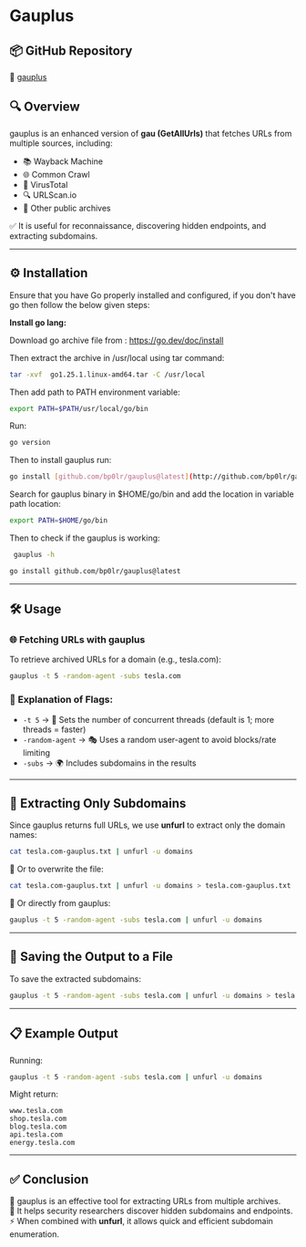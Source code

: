 # Gauplus

## 📦 GitHub Repository
🔗 [gauplus](https://github.com/bp0lr/gauplus)


## 🔍 Overview
gauplus is an enhanced version of **gau (GetAllUrls)** that fetches URLs from multiple sources, including:

- 📚 Wayback Machine  
- 🌐 Common Crawl  
- 🧪 VirusTotal  
- 🔍 URLScan.io  
- 📂 Other public archives

✅ It is useful for reconnaissance, discovering hidden endpoints, and extracting subdomains.

---

## ⚙️ Installation
Ensure that you have Go properly installed and configured, if you don't have go then follow the below given steps:

**Install go lang:**

Download go archive file from : https://go.dev/doc/install

Then extract the archive in /usr/local using tar command:

```bash
tar -xvf  go1.25.1.linux-amd64.tar -C /usr/local

```

Then add path to PATH environment variable:

```bash
export PATH=$PATH/usr/local/go/bin
```

Run:

```bash
go version
```

Then to install gauplus run:

```bash
go install [github.com/bp0lr/gauplus@latest](http://github.com/bp0lr/gauplus@latest)
```

Search for gauplus binary in $HOME/go/bin and add the location in variable path location:

```bash
export PATH=$HOME/go/bin
```

Then to check if the gauplus is working:
```bash
 gauplus -h
```

```bash
go install github.com/bp0lr/gauplus@latest
```

---

## 🛠️ Usage

### 🌐 Fetching URLs with gauplus
To retrieve archived URLs for a domain (e.g., tesla.com):

```bash
gauplus -t 5 -random-agent -subs tesla.com
```

### 🧾 Explanation of Flags:
- `-t 5` → 🧵 Sets the number of concurrent threads (default is 1; more threads = faster)
- `-random-agent` → 🎭 Uses a random user-agent to avoid blocks/rate limiting
- `-subs` → 🌍 Includes subdomains in the results

---

## 🔎 Extracting Only Subdomains
Since gauplus returns full URLs, we use **unfurl** to extract only the domain names:

```bash
cat tesla.com-gauplus.txt | unfurl -u domains
```

📁 Or to overwrite the file:

```bash
cat tesla.com-gauplus.txt | unfurl -u domains > tesla.com-gauplus.txt
```

📡 Or directly from gauplus:

```bash
gauplus -t 5 -random-agent -subs tesla.com | unfurl -u domains
```

---

## 💾 Saving the Output to a File
To save the extracted subdomains:

```bash
gauplus -t 5 -random-agent -subs tesla.com | unfurl -u domains > tesla.com-gauplus-output.txt
```

---

## 📋 Example Output
Running:

```bash
gauplus -t 5 -random-agent -subs tesla.com | unfurl -u domains
```

Might return:
```
www.tesla.com
shop.tesla.com
blog.tesla.com
api.tesla.com
energy.tesla.com
```

---

## ✅ Conclusion
🚀 gauplus is an effective tool for extracting URLs from multiple archives.  
🔐 It helps security researchers discover hidden subdomains and endpoints.  
⚡ When combined with **unfurl**, it allows quick and efficient subdomain enumeration.
